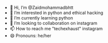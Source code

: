 - 👋 Hi, I’m @Zaidmohammadbhtt
- 👀 I’m interested in python and ethical hacking 
- 🌱 I’m currently learning python 
- 💞️ I’m looking to collaboration on instagram 
- 📫 How to reach me "techexhaust" instagram 
- 😄 Pronouns: he/her

<!---
Zaidmohammadbhtt/Zaidmohammadbhtt is a ✨ special ✨ repository because its `README.md` (this file) appears on your GitHub profile.
You can click the Preview link to take a look at your changes.
--->
